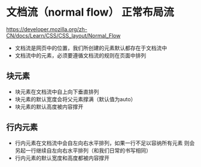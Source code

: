 # 文档流（normal flow） 正常布局流
https://developer.mozilla.org/zh-CN/docs/Learn/CSS/CSS_layout/Normal_Flow
- 文档流是网页中的位置，我们所创建的元素默认都存在于文档流中
- 文档流中的元素，必须要遵循文档流的规则在页面中排列
## 块元素
- 块元素在文档流中自上向下垂直排列
- 块元素的默认宽度会将父元素撑满（默认值为auto）
- 块元素的默认高度被内容撑开

## 行内元素
- 行内元素在文档流中会自左向右水平排列，如果一行不足以容纳所有元素
        则会另起一行继续自左向右水平排列（和我们日常的书写相同）
- 行内元素的默认宽度和高度都被内容撑开
